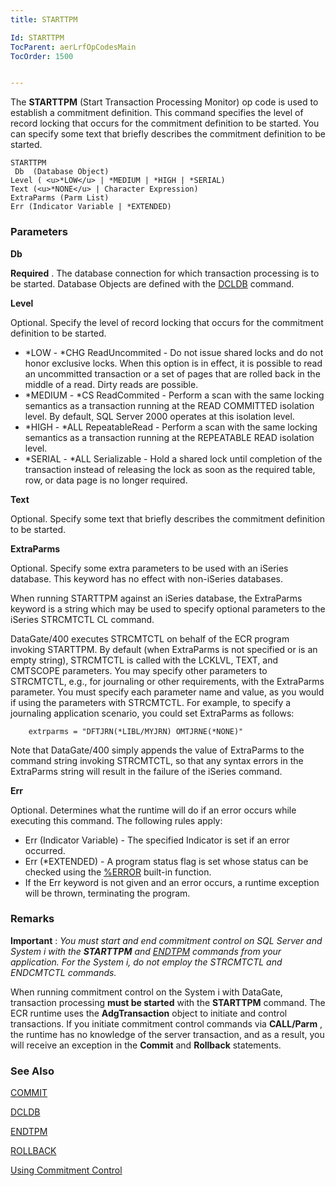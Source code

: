 ```yaml
---
title: STARTTPM

Id: STARTTPM
TocParent: aerLrfOpCodesMain
TocOrder: 1500


---
```


The **STARTTPM** (Start Transaction Processing Monitor) op code is used to establish a commitment definition. This command specifies the level of record locking that occurs for the commitment definition to be started. You can specify some text that briefly describes the commitment definition to be started. 

```
STARTTPM 
 Db  (Database Object)
Level ( <u>*LOW</u> | *MEDIUM | *HIGH | *SERIAL)
Text (<u>*NONE</u> | Character Expression)
ExtraParms (Parm List)
Err (Indicator Variable | *EXTENDED)
```

### Parameters

**Db** 

**Required** . The database connection for which transaction processing is to be started. Database Objects are defined with the [DCLDB](DCLDB.html) command.


**Level** 

Optional. Specify the level of record locking that occurs for the commitment definition to be started.

- *LOW - *CHG ReadUncommited - Do not issue shared locks and do not honor exclusive locks. When this option is in effect, it is possible to read an uncommitted transaction or a set of pages that are rolled back in the middle of a read. Dirty reads are possible.
- *MEDIUM - *CS ReadCommited - Perform a scan with the same locking semantics as a transaction running at the READ COMMITTED isolation level. By default, SQL Server 2000 operates at this isolation level.
- *HIGH - *ALL RepeatableRead - Perform a scan with the same locking semantics as a transaction running at the REPEATABLE READ isolation level.
- *SERIAL - *ALL Serializable - Hold a shared lock until completion of the transaction instead of releasing the lock as soon as the required table, row, or data page is no longer required.


**Text** 

Optional. Specify some text that briefly describes the commitment definition to be started.


**ExtraParms** 

Optional. Specify some extra parameters to be used with an iSeries database. This keyword has no effect with non-iSeries databases.


When running STARTTPM against an iSeries database, the ExtraParms keyword is a string which may be used to specify optional parameters to the iSeries STRCMTCTL CL command.


DataGate/400 executes STRCMTCTL on behalf of the ECR program invoking STARTTPM. By default (when ExtraParms is not specified or is an empty string), STRCMTCTL is called with the LCKLVL, TEXT, and CMTSCOPE parameters. You may specify other parameters to STRCMTCTL, e.g., for journaling or other requirements, with the ExtraParms parameter. You must specify each parameter name and value, as you would if using the parameters with STRCMTCTL. For example, to specify a journaling application scenario, you could set ExtraParms as follows:


```
    extrparms = "DFTJRN(*LIBL/MYJRN) OMTJRNE(*NONE)" 
```


Note that DataGate/400 simply appends the value of ExtraParms to the command string invoking STRCMTCTL, so that any syntax errors in the ExtraParms string will result in the failure of the iSeries command.


**Err** 

Optional. Determines what the runtime will do if an error occurs while executing this command. The following rules apply:


- Err (Indicator Variable) - The specified Indicator is set if an error occurred.
- Err (*EXTENDED) - A program status flag is set whose status can be checked using the [%ERROR](ERROR_Function.html) built-in function.
- If the Err keyword is not given and an error occurs, a runtime exception will be thrown, terminating the program.


### Remarks
**Important** : *You must start and end commitment control on SQL Server and System i with the* ***STARTTPM*** *and* [*ENDTPM*](ENDTPM.html) *commands from your application. For the System i, do not employ the STRCMTCTL and ENDCMTCTL commands.* 

When running commitment control on the System i with DataGate, transaction processing **must be started** with the **STARTTPM** command. The ECR runtime uses the **AdgTransaction** object to initiate and control transactions. If you initiate commitment control commands via **CALL/Parm** , the runtime has no knowledge of the server transaction, and as a result, you will receive an exception in the **Commit** and **Rollback** statements. 

### See Also
[COMMIT](COMIT.html)

[DCLDB](DCLDB.html)

[ENDTPM](ENDTPM.html)

[ROLLBACK](ROLBACK.html)

[Using Commitment Control](Comittment_Control.html) 

